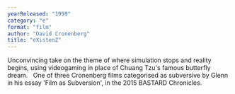 ```yaml
---
yearReleased: "1999"
category: "e"
format: "film"
author: "David Cronenberg"
title: "eXistenZ"
---
```

Unconvincing take on the theme of where simulation stops  and reality begins, using videogaming in place of Chuang Tzu's famous butterfly  dream.
 
One of three Cronenberg films categorised as subversive by Glenn in his essay 'Film as  Subversion', in the 2015 BASTARD Chronicles.